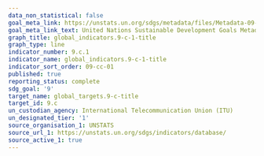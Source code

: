 ```yaml
---
data_non_statistical: false
goal_meta_link: https://unstats.un.org/sdgs/metadata/files/Metadata-09-0C-01.pdf
goal_meta_link_text: United Nations Sustainable Development Goals Metadata (pdf 663kB)
graph_title: global_indicators.9-c-1-title
graph_type: line
indicator_number: 9.c.1
indicator_name: global_indicators.9-c-1-title
indicator_sort_order: 09-cc-01
published: true
reporting_status: complete
sdg_goal: '9'
target_name: global_targets.9-c-title
target_id: 9.c
un_custodian_agency: International Telecommunication Union (ITU)
un_designated_tier: '1'
source_organisation_1: UNSTATS
source_url_1: https://unstats.un.org/sdgs/indicators/database/
source_active_1: true
---
```

